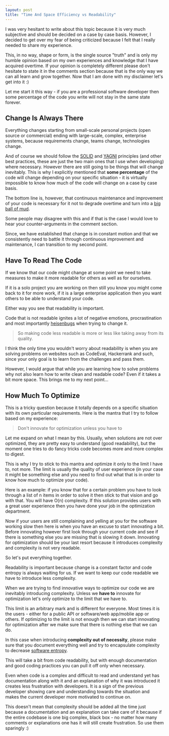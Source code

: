 ```yaml
---
layout: post
title: "Time And Space Efficiency vs Readability"
---
```


I was very hesitant to write about this topic because it is very much subjective and should be decided on a case by case basis. However, I decided to get over my fear of being criticized because I felt that I really needed to share my experience.

This, in no way, shape or form, is the single source "truth" and is only my humble opinion based on my own experiences and knowledge that I have acquired overtime. If your opinion is completely different please don't hesitate to state it in the comments section because that is the only way we can all learn and grow together. Now that I am done with my disclaimer let's get into it :)

Let me start it this way - if you are a professional software developer then some percentage of the code you write will not stay in the same state forever.

## Change Is Always There

Everything changes starting from small-scale personal projects (open source or commercial) ending with large-scale, complex, enterprise systems, because requirements change, teams change, technologies change.

And of course we should follow the [SOLID](https://en.wikipedia.org/wiki/SOLID_%28object-oriented_design%29) and [YAGNI](https://en.wikipedia.org/wiki/You_aren%27t_gonna_need_it) principles (and other best practices, these are just the two main ones that I use when developing) where necessary. However there are still going to be things that will change inevitably. This is why I explicitly mentioned that **some percentage** of the code will change depending on your specific situation - it is virtually impossible to know how much of the code will change on a case by case basis. 

The bottom line is, however, that continuous maintenance and improvement of your code is necessary for it not to degrade overtime and turn into a [big ball of mud](https://en.wikipedia.org/wiki/Big_ball_of_mud).

Some people may disagree with this and if that is the case I would love to hear your counter-arguments in the comment section.

Since, we have established that change is in constant motion and that we consistently need to battle it through continuous improvement and maintenance, I can transition to my second point.

## Have To Read The Code

If we know that our code might change at some point we need to take measures to make it more readable for others as well as for ourselves. 

If it is a solo project you are working on then still you know you might come back to it for more work, if it is a large enterprise application then you want others to be able to understand your code. 

Either way you see that readability is important.

Code that is not readable ignites a lot of negative emotions, procrastination and most importantly [heisenbugs](https://en.wikipedia.org/wiki/Heisenbug) when trying to change it.

> So making code less readable is more or less like taking away from its quality.

I think the only time you wouldn't worry about readability is when you are solving problems on websites such as CodeEval, Hackerrank and such, since your only goal is to learn from the challenges and pass them. 

However, I would argue that while you are learning how to solve problems why not also learn how to write clean and readable code? Even if it takes a bit more space. This brings me to my next point...

## How Much To Optimize

This is a tricky question because it totally depends on a specific situation with its own particular requirements. Here is the mantra that I try to follow based on my experience:

> Don't innovate for optimization unless you have to

Let me expand on what I mean by this. Usually, when solutions are not over optimized, they are pretty easy to understand (good readability), but the moment one tries to do fancy tricks code becomes more and more complex to digest. 

This is why I try to stick to this mantra and optimize it only to the limit I have to, not more. The limit is usually the quality of user experience (in your case it might be something else and you need to find out what that is in order to know how much to optimize your code).

Here is an example: if you know that for a certain problem you have to look through a list of n items in order to solve it then stick to that vision and go with that. You will have O(n) complexity. If this solution provides users with a great user experience then you have done your job in the optimization department.

Now if your users are still complaining and yelling at you for the software working slow then here is when you have an excuse to start innovating a bit. Before innovating however first look through your current code and see if there is something else you are missing that is slowing it down. Innovating for optimization should be your last resort because it introduces complexity and complexity is not very readable.

So let's put everything together.

Readability is important because change is a constant factor and code entropy is always waiting for us. If we want to keep our code readable we have to introduce less complexity. 

When we are trying to find innovative ways to optimize our code we are inevitably introducing complexity. Unless we **have to** innovate for optimization let's only optimize to the limit that we have to. 

This limit is an arbitrary mark and is different for everyone. Most times it is the users - either for a public API or software/web app/moblie app or others. If optimizing to the limit is not enough then we can start innovating for optimization after we make sure that there is nothing else that we can do.

In this case when introducing **complexity out of necessity**, please make sure that you document everything well and try to encapsulate complexity to decrease [software entropy](https://en.wikipedia.org/wiki/Software_entropy).

This will take a bit from code readability, but with enough documentation and good coding practices you can pull it off only when necessary.

Even when code is a complex and difficult to read and understand yet has documentation along with it and an explanation of why it was introduced it creates less frustration with developers. It is a sign of the previous developer showing care and understanding towards the situation and makes the current developer more motivated to continue on.

This doesn't mean that complexity should be added all the time just because a documentation and an explanation can take care of it because if the entire codebase is one big complex, black box - no matter how many comments or explanations one has it will still create frustration. So use them sparingly :)
